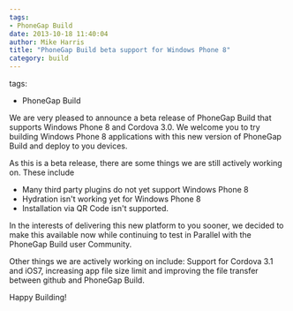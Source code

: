 ```yaml
---
tags:
- PhoneGap Build
date: 2013-10-18 11:40:04
author: Mike Harris
title: "PhoneGap Build beta support for Windows Phone 8"
category: build
---
```

tags:
- PhoneGap Build

We are very pleased to announce a beta release of PhoneGap Build that supports Windows Phone 8 and Cordova 3.0. We welcome you to try building Windows Phone 8 applications with this new version of PhoneGap Build and deploy to you devices.

As this is a beta release, there are some things we are still actively working on. These include

- Many third party plugins do not yet support Windows Phone 8
- Hydration isn't working yet for Windows Phone 8
- Installation via QR Code isn't supported.

In the interests of delivering this new platform to you sooner, we decided to make this available now while continuing to test in Parallel with the PhoneGap Build user Community.

Other things we are actively working on include: Support for Cordova 3.1 and iOS7, increasing app file size limit and improving the file transfer between github and PhoneGap Build.

Happy Building!
